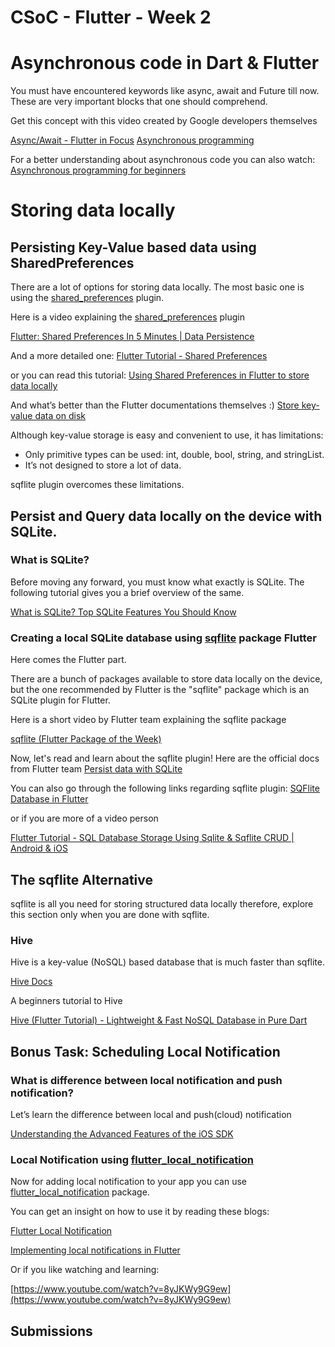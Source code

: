 # CSoC - Flutter - Week 2

# Asynchronous code in Dart & Flutter

You must have encountered keywords like async, await and Future till now. These are very important blocks that one should comprehend.

Get this concept with this video created by Google developers themselves

[Async/Await - Flutter in Focus](https://www.youtube.com/watch?v=SmTCmDMi4BY)
[Asynchronous programming](https://dart.dev/codelabs/async-await)

For a better understanding about asynchronous code you can also watch:
[Asynchronous programming for beginners](https://www.youtube.com/watch?v=nHsxIQ9KMn0)

# Storing data locally

## Persisting Key-Value based data using SharedPreferences

There are a lot of options for storing data locally. The most basic one is using the [shared_preferences](https://pub.dev/packages/shared_preferences) plugin.

Here is a video explaining the [shared_preferences](https://pub.dev/packages/shared_preferences) plugin

[Flutter: Shared Preferences In 5 Minutes | Data Persistence](https://www.youtube.com/watch?v=uyz0HrGUamc)

And a more detailed one:
[Flutter Tutorial - Shared Preferences](https://www.youtube.com/watch?v=szOllHT1S7Y&t=395s)

or you can read this tutorial:
[Using Shared Preferences in Flutter to store data locally](https://blog.logrocket.com/using-sharedpreferences-in-flutter-to-store-data-locally/)

And what’s better than the Flutter documentations themselves :)
[Store key-value data on disk](https://flutter.dev/docs/cookbook/persistence/key-value)

Although key-value storage is easy and convenient to use, it has limitations:

- Only primitive types can be used: int, double, bool, string, and stringList.
- It’s not designed to store a lot of data.

sqflite plugin overcomes these limitations.

## Persist and Query data locally on the device with SQLite.

### What is SQLite?

Before moving any forward, you must know what exactly is SQLite. The following tutorial gives you a brief overview of the same.

[What is SQLite? Top SQLite Features You Should Know](https://www.sqlitetutorial.net/what-is-sqlite/)

### Creating a local SQLite database using [sqflite](https://pub.dev/packages/sqflite) package Flutter

Here comes the Flutter part.

There are a bunch of packages available to store data locally on the device, but the one recommended by Flutter is the "sqflite" package which is an SQLite plugin for Flutter.

Here is a short video by Flutter team explaining the sqflite package

[sqflite (Flutter Package of the Week)](https://www.youtube.com/watch?v=HefHf5B1YM0)

Now, let's read and learn about the sqflite plugin!
Here are the official docs from Flutter team
[Persist data with SQLite](https://flutter.dev/docs/cookbook/persistence/sqlite)

You can also go through the following links regarding sqflite plugin:
[SQFlite Database in Flutter](https://medium.com/@rajajawahar77/sqflite-database-in-flutter-c0b7be83bcd2)

or if you are more of a video person

[Flutter Tutorial - SQL Database Storage Using Sqlite & Sqflite CRUD | Android & iOS](https://www.youtube.com/watch?v=UpKrhZ0Hppk)

## The sqflite Alternative

sqflite is all you need for storing structured data locally therefore, explore this section only when you are done with sqflite.

### Hive

Hive is a key-value (NoSQL) based database that is much faster than sqflite.

[Hive Docs](https://docs.hivedb.dev)

A beginners tutorial to Hive

[Hive (Flutter Tutorial) - Lightweight & Fast NoSQL Database in Pure Dart](https://www.youtube.com/watch?v=R1GSrrItqUs&t=1712s)

## Bonus Task: Scheduling Local Notification

### What is difference between local notification and push notification?

Let’s learn the difference between local and push(cloud) notification

[Understanding the Advanced Features of the iOS SDK](https://www.oreilly.com/library/view/ios-components-and/9780133086898/ch09lev1sec1.html)

### Local Notification using [flutter_local_notification](https://pub.dev/packages/flutter_local_notifications)

Now for adding local notification to your app you can use [flutter_local_notification](https://pub.dev/packages/flutter_local_notifications) package.

You can get an insight on how to use it by reading these blogs:

[Flutter Local Notification](https://nitishk72.medium.com/flutter-local-notification-1e43a353877b)

[Implementing local notifications in Flutter ](https://blog.logrocket.com/implementing-local-notifications-in-flutter/)

Or if you like watching and learning:

[https://www.youtube.com/watch?v=8yJKWy9G9ew](https://www.youtube.com/watch?v=8yJKWy9G9ew)

## Submissions
